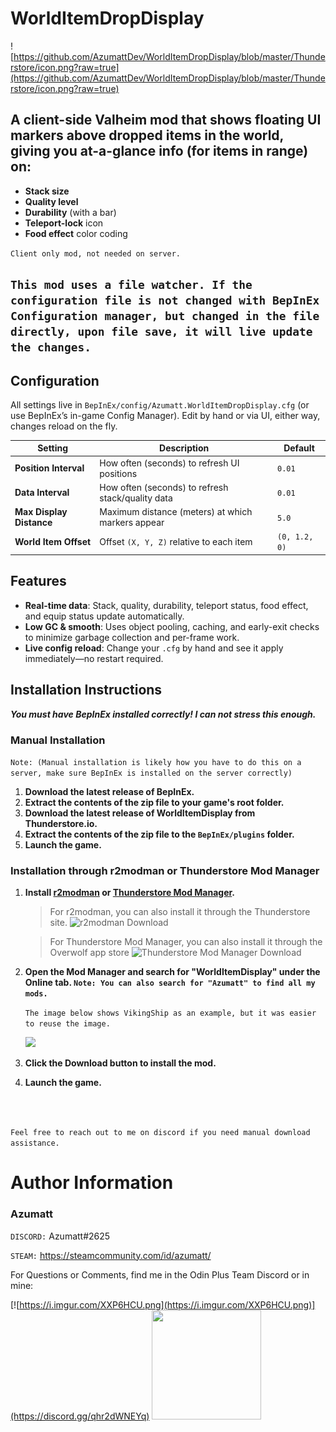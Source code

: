 # WorldItemDropDisplay
![https://github.com/AzumattDev/WorldItemDropDisplay/blob/master/Thunderstore/icon.png?raw=true](https://github.com/AzumattDev/WorldItemDropDisplay/blob/master/Thunderstore/icon.png?raw=true)

## A **client-side** Valheim mod that shows floating UI markers above dropped items in the world, giving you at-a-glance info (for items in range) on:

- **Stack size**
- **Quality level**
- **Durability** (with a bar)
- **Teleport-lock** icon
- **Food effect** color coding

`Client only mod, not needed on server.`

`This mod uses a file watcher. If the configuration file is not changed with BepInEx Configuration manager, but changed in the file directly, upon file save, it will live update the changes.`
---

## Configuration

All settings live in `BepInEx/config/Azumatt.WorldItemDropDisplay.cfg` (or use BepInEx’s in-game Config Manager). Edit
by hand or via UI, either way, changes reload on the fly.

| Setting                  | Description                                       | Default       |
|--------------------------|---------------------------------------------------|---------------|
| **Position Interval**    | How often (seconds) to refresh UI positions       | `0.01`        |
| **Data Interval**        | How often (seconds) to refresh stack/quality data | `0.01`        |
| **Max Display Distance** | Maximum distance (meters) at which markers appear | `5.0`         |
| **World Item Offset**    | Offset `(X, Y, Z)` relative to each item          | `(0, 1.2, 0)` |


## Features

- **Real-time data**: Stack, quality, durability, teleport status, food effect, and equip status update automatically.
- **Low GC & smooth**: Uses object pooling, caching, and early-exit checks to minimize garbage collection and per-frame work.
- **Live config reload**: Change your `.cfg` by hand and see it apply immediately—no restart required.



## Installation Instructions

***You must have BepInEx installed correctly! I can not stress this enough.***

### Manual Installation

`Note: (Manual installation is likely how you have to do this on a server, make sure BepInEx is installed on the server correctly)`

1. **Download the latest release of BepInEx.**
2. **Extract the contents of the zip file to your game's root folder.**
3. **Download the latest release of WorldItemDisplay from Thunderstore.io.**
4. **Extract the contents of the zip file to the `BepInEx/plugins` folder.**
5. **Launch the game.**

### Installation through r2modman or Thunderstore Mod Manager

1. **Install [r2modman](https://valheim.thunderstore.io/package/ebkr/r2modman/)
   or [Thunderstore Mod Manager](https://www.overwolf.com/app/Thunderstore-Thunderstore_Mod_Manager).**

   > For r2modman, you can also install it through the Thunderstore site.
   ![](https://i.imgur.com/s4X4rEs.png "r2modman Download")

   > For Thunderstore Mod Manager, you can also install it through the Overwolf app store
   ![](https://i.imgur.com/HQLZFp4.png "Thunderstore Mod Manager Download")
2. **Open the Mod Manager and search for "WorldItemDisplay" under the Online
   tab. `Note: You can also search for "Azumatt" to find all my mods.`**

   `The image below shows VikingShip as an example, but it was easier to reuse the image.`

   ![](https://i.imgur.com/5CR5XKu.png)

3. **Click the Download button to install the mod.**
4. **Launch the game.**


<br>
<br>

`Feel free to reach out to me on discord if you need manual download assistance.`

# Author Information

### Azumatt

`DISCORD:` Azumatt#2625

`STEAM:` https://steamcommunity.com/id/azumatt/

For Questions or Comments, find me in the Odin Plus Team Discord or in mine:

[![https://i.imgur.com/XXP6HCU.png](https://i.imgur.com/XXP6HCU.png)](https://discord.gg/qhr2dWNEYq)
<a href="https://discord.gg/pdHgy6Bsng"><img src="https://i.imgur.com/Xlcbmm9.png" href="https://discord.gg/pdHgy6Bsng" width="175" height="175"></a>